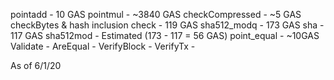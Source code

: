 pointadd - 10 GAS
pointmul - ~3840 GAS
checkCompressed - ~5 GAS
checkBytes & hash inclusion check - 119 GAS
sha512_modq - 173 GAS
    sha - 117 GAS
    sha512mod - Estimated (173 - 117 = 56 GAS)
point_equal - ~10GAS
Validate -
    AreEqual -
    VerifyBlock -
    VerifyTx -

As of 6/1/20
